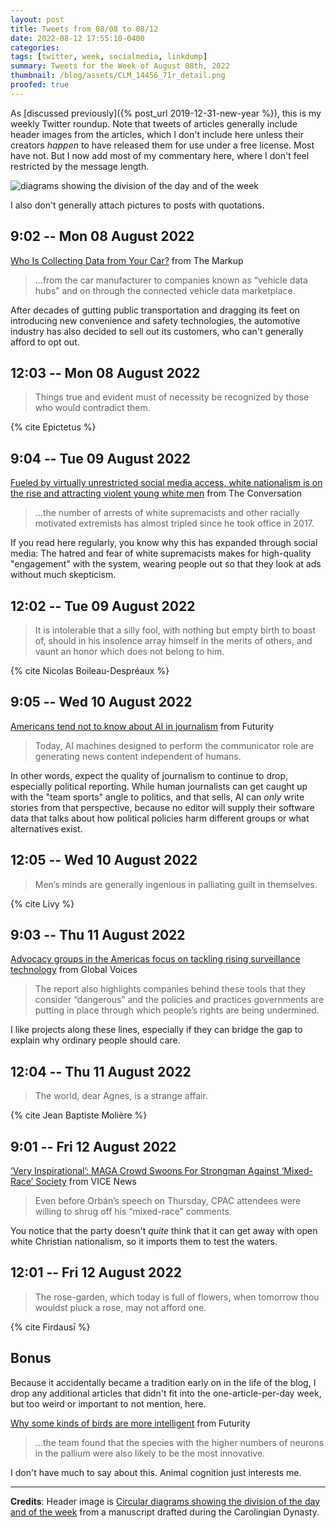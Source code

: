 ```yaml
---
layout: post
title: Tweets from 08/08 to 08/12
date: 2022-08-12 17:55:10-0400
categories:
tags: [twitter, week, socialmedia, linkdump]
summary: Tweets for the Week of August 08th, 2022
thumbnail: /blog/assets/CLM_14456_71r_detail.png
proofed: true
---
```


As [discussed previously]({% post_url 2019-12-31-new-year %}), this is my weekly Twitter roundup.  Note that tweets of articles generally include header images from the articles, which I don't include here unless their creators *happen* to have released them for use under a free license.  Most have not.  But I now add most of my commentary here, where I don't feel restricted by the message length.

![diagrams showing the division of the day and of the week](/blog/assets/CLM_14456_71r_detail.png "diagrams showing the division of the day and of the week")

I also don't generally attach pictures to posts with quotations.

## 9:02 -- Mon 08 August 2022

[<i class="fab fa-twitter-square"></i>](https://jcolag.github.io/twitter/1556626782534529024) [Who Is Collecting Data from Your Car?](https://themarkup.org/the-breakdown/2022/07/27/who-is-collecting-data-from-your-car) from The Markup

 > ...from the car manufacturer to companies known as “vehicle data hubs” and on through the connected vehicle data marketplace.

After decades of gutting public transportation and dragging its feet on introducing new convenience and safety technologies, the automotive industry has also decided to sell out its customers, who can't generally afford to opt out.

## 12:03 -- Mon 08 August 2022

[<i class="fab fa-twitter-square"></i>](https://jcolag.github.io/twitter/1556672332692828161)

 > Things true and evident must of necessity be recognized by those who would contradict them.

{% cite Epictetus %}

## 9:04 -- Tue 09 August 2022

[<i class="fab fa-twitter-square"></i>](https://jcolag.github.io/twitter/1556989674081615878) [Fueled by virtually unrestricted social media access, white nationalism is on the rise and attracting violent young white men](https://theconversation.com/fueled-by-virtually-unrestricted-social-media-access-white-nationalism-is-on-the-rise-and-attracting-violent-young-white-men-186896) from The Conversation

 > ...the number of arrests of white supremacists and other racially motivated extremists has almost tripled since he took office in 2017.

If you read here regularly, you know why this has expanded through social media:  The hatred and fear of white supremacists makes for high-quality "engagement" with the system, wearing people out so that they look at ads without much skepticism.

## 12:02 -- Tue 09 August 2022

[<i class="fab fa-twitter-square"></i>](https://jcolag.github.io/twitter/1557034468824662017)

 > It is intolerable that a silly fool, with nothing but empty birth to boast of, should in his insolence array himself in the merits of others, and vaunt an honor which does not belong to him.

{% cite Nicolas Boileau-Despréaux %}

## 9:05 -- Wed 10 August 2022

[<i class="fab fa-twitter-square"></i>](https://jcolag.github.io/twitter/1557352313605369856) [Americans tend not to know about AI in journalism](https://www.futurity.org/ai-journalism-2778042-2/) from Futurity

 > Today, AI machines designed to perform the communicator role are generating news content independent of humans.

In other words, expect the quality of journalism to continue to drop, especially political reporting.  While human journalists can get caught up with the "team sports" angle to politics, and that sells, AI can *only* write stories from that perspective, because no editor will supply their software data that talks about how political policies harm different groups or what alternatives exist.

## 12:05 -- Wed 10 August 2022

[<i class="fab fa-twitter-square"></i>](https://jcolag.github.io/twitter/1557397611878817792)

 > Men’s minds are generally ingenious in palliating guilt in themselves.

{% cite Livy %}

## 9:03 -- Thu 11 August 2022

[<i class="fab fa-twitter-square"></i>](https://jcolag.github.io/twitter/1557714197911306240) [Advocacy groups in the Americas focus on tackling rising surveillance technology](https://globalvoices.org/2022/08/05/advocacy-groups-in-the-americas-focus-on-tackling-rising-surveillance-technology/) from Global Voices

 > The report also highlights companies behind these tools that they consider “dangerous” and the policies and practices governments are putting in place through which people’s rights are being undermined.

I like projects along these lines, especially if they can bridge the gap to explain why ordinary people should care.

## 12:04 -- Thu 11 August 2022

[<i class="fab fa-twitter-square"></i>](https://jcolag.github.io/twitter/1557759747851309056)

 > The world, dear Agnes, is a strange affair.

{% cite Jean Baptiste Molière %}

## 9:01 -- Fri 12 August 2022

[<i class="fab fa-twitter-square"></i>](https://jcolag.github.io/twitter/1558076083030745088) [‘Very Inspirational’: MAGA Crowd Swoons For Strongman Against ‘Mixed-Race’ Society](https://www.vice.com/en/article/n7zzpx/cpac-viktor-orban-speech) from VICE News

 > Even before Orbán’s speech on Thursday, CPAC attendees were willing to shrug off his “mixed-race” comments.

You notice that the party doesn't *quite* think that it can get away with open white Christian nationalism, so it imports them to test the waters.

## 12:01 -- Fri 12 August 2022

[<i class="fab fa-twitter-square"></i>](https://jcolag.github.io/twitter/1558121381052702726)

 > The rose-garden, which today is full of flowers, when tomorrow thou wouldst pluck a rose, may not afford one.

{% cite Firdausī %}

## Bonus

Because it accidentally became a tradition early on in the life of the blog, I drop any additional articles that didn't fit into the one-article-per-day week, but too weird or important to not mention, here.

<i class="fas fa-square"></i> [Why some kinds of birds are more intelligent](https://www.futurity.org/more-intelligent-birds-2776572-2/) from Futurity

 > ...the team found that the species with the higher numbers of neurons in the pallium were also likely to be the most innovative.

I don't have much to say about this.  Animal cognition just interests me.

* * *

**Credits**:  Header image is [Circular diagrams showing the division of the day and of the week](https://commons.wikimedia.org/wiki/File:CLM_14456_71r_detail.jpg) from a manuscript drafted during the Carolingian Dynasty.

